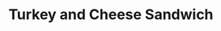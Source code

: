 ---
title: Turkey and Cheese Sandwich
meal: lunch
image: turkey-cheese-sandwich.jpg
description: A cheesy sandwich filled with turkey.
badge: protein
difficulty: easy
tags:
  - picnic
  - delicious
ingredients:
  - 2 slices of whole wheat bread
  - 2 slices of American cheese
  - 2 slices of turkey
  - A thin layer of butter
instructions:
  - Put a slice of American cheese on a slice of whole wheat bread.
  - Place a slice of turkey on the sandwhich.
  - Add another slice on cheese on top of the turkey and top it off with another slice of turkey.
  - Finally, place your last slice of bread on top of everything and enjoy.
---